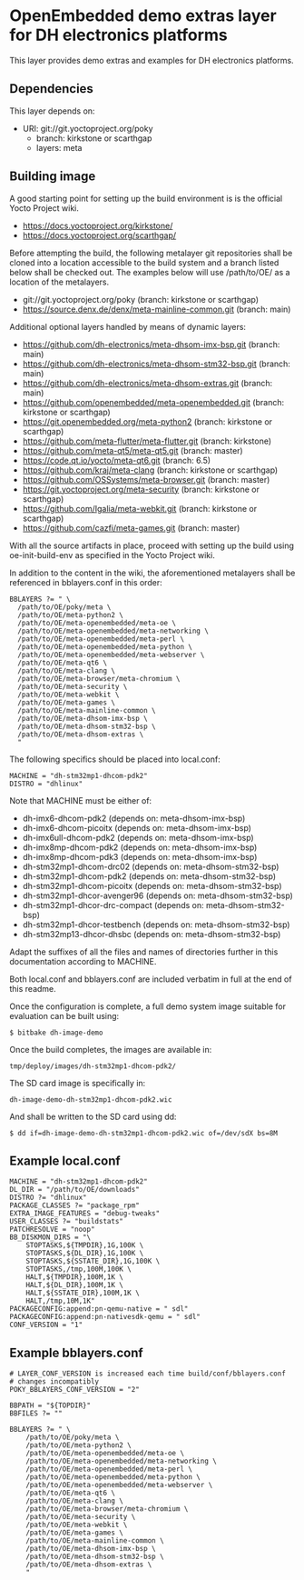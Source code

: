 OpenEmbedded demo extras layer for DH electronics platforms
===========================================================

This layer provides demo extras and examples for
DH electronics platforms.

Dependencies
------------

This layer depends on:

* URI: git://git.yoctoproject.org/poky
  - branch: kirkstone or scarthgap
  - layers: meta

Building image
--------------

A good starting point for setting up the build environment is is the official
Yocto Project wiki.

* https://docs.yoctoproject.org/kirkstone/
* https://docs.yoctoproject.org/scarthgap/

Before attempting the build, the following metalayer git repositories shall
be cloned into a location accessible to the build system and a branch listed
below shall be checked out. The examples below will use /path/to/OE/ as a
location of the metalayers.

* git://git.yoctoproject.org/poky					(branch: kirkstone or scarthgap)
* https://source.denx.de/denx/meta-mainline-common.git			(branch: main)

Additional optional layers handled by means of dynamic layers:
* https://github.com/dh-electronics/meta-dhsom-imx-bsp.git		(branch: main)
* https://github.com/dh-electronics/meta-dhsom-stm32-bsp.git		(branch: main)
* https://github.com/dh-electronics/meta-dhsom-extras.git		(branch: main)
* https://github.com/openembedded/meta-openembedded.git			(branch: kirkstone or scarthgap)
* https://git.openembedded.org/meta-python2				(branch: kirkstone or scarthgap)
* https://github.com/meta-flutter/meta-flutter.git			(branch: kirkstone)
* https://github.com/meta-qt5/meta-qt5.git				(branch: master)
* https://code.qt.io/yocto/meta-qt6.git					(branch: 6.5)
* https://github.com/kraj/meta-clang					(branch: kirkstone or scarthgap)
* https://github.com/OSSystems/meta-browser.git				(branch: master)
* https://git.yoctoproject.org/meta-security				(branch: kirkstone or scarthgap)
* https://github.com/Igalia/meta-webkit.git				(branch: kirkstone or scarthgap)
* https://github.com/cazfi/meta-games.git				(branch: master)

With all the source artifacts in place, proceed with setting up the build
using oe-init-build-env as specified in the Yocto Project wiki.

In addition to the content in the wiki, the aforementioned metalayers shall
be referenced in bblayers.conf in this order:

```
BBLAYERS ?= " \
  /path/to/OE/poky/meta \
  /path/to/OE/meta-python2 \
  /path/to/OE/meta-openembedded/meta-oe \
  /path/to/OE/meta-openembedded/meta-networking \
  /path/to/OE/meta-openembedded/meta-perl \
  /path/to/OE/meta-openembedded/meta-python \
  /path/to/OE/meta-openembedded/meta-webserver \
  /path/to/OE/meta-qt6 \
  /path/to/OE/meta-clang \
  /path/to/OE/meta-browser/meta-chromium \
  /path/to/OE/meta-security \
  /path/to/OE/meta-webkit \
  /path/to/OE/meta-games \
  /path/to/OE/meta-mainline-common \
  /path/to/OE/meta-dhsom-imx-bsp \
  /path/to/OE/meta-dhsom-stm32-bsp \
  /path/to/OE/meta-dhsom-extras \
  "
```

The following specifics should be placed into local.conf:

```
MACHINE = "dh-stm32mp1-dhcom-pdk2"
DISTRO = "dhlinux"
```

Note that MACHINE must be either of:

* dh-imx6-dhcom-pdk2		(depends on: meta-dhsom-imx-bsp)
* dh-imx6-dhcom-picoitx		(depends on: meta-dhsom-imx-bsp)
* dh-imx6ull-dhcom-pdk2		(depends on: meta-dhsom-imx-bsp)
* dh-imx8mp-dhcom-pdk2		(depends on: meta-dhsom-imx-bsp)
* dh-imx8mp-dhcom-pdk3		(depends on: meta-dhsom-imx-bsp)
* dh-stm32mp1-dhcom-drc02	(depends on: meta-dhsom-stm32-bsp)
* dh-stm32mp1-dhcom-pdk2	(depends on: meta-dhsom-stm32-bsp)
* dh-stm32mp1-dhcom-picoitx	(depends on: meta-dhsom-stm32-bsp)
* dh-stm32mp1-dhcor-avenger96	(depends on: meta-dhsom-stm32-bsp)
* dh-stm32mp1-dhcor-drc-compact	(depends on: meta-dhsom-stm32-bsp)
* dh-stm32mp1-dhcor-testbench	(depends on: meta-dhsom-stm32-bsp)
* dh-stm32mp13-dhcor-dhsbc	(depends on: meta-dhsom-stm32-bsp)

Adapt the suffixes of all the files and names of directories further in
this documentation according to MACHINE.

Both local.conf and bblayers.conf are included verbatim in full at the end
of this readme.

Once the configuration is complete, a full demo system image suitable for
evaluation can be built using:

```
$ bitbake dh-image-demo
```

Once the build completes, the images are available in:

```
tmp/deploy/images/dh-stm32mp1-dhcom-pdk2/
```

The SD card image is specifically in:

```
dh-image-demo-dh-stm32mp1-dhcom-pdk2.wic
```

And shall be written to the SD card using dd:

```
$ dd if=dh-image-demo-dh-stm32mp1-dhcom-pdk2.wic of=/dev/sdX bs=8M
```

Example local.conf
------------------
```
MACHINE = "dh-stm32mp1-dhcom-pdk2"
DL_DIR = "/path/to/OE/downloads"
DISTRO ?= "dhlinux"
PACKAGE_CLASSES ?= "package_rpm"
EXTRA_IMAGE_FEATURES = "debug-tweaks"
USER_CLASSES ?= "buildstats"
PATCHRESOLVE = "noop"
BB_DISKMON_DIRS = "\
    STOPTASKS,${TMPDIR},1G,100K \
    STOPTASKS,${DL_DIR},1G,100K \
    STOPTASKS,${SSTATE_DIR},1G,100K \
    STOPTASKS,/tmp,100M,100K \
    HALT,${TMPDIR},100M,1K \
    HALT,${DL_DIR},100M,1K \
    HALT,${SSTATE_DIR},100M,1K \
    HALT,/tmp,10M,1K"
PACKAGECONFIG:append:pn-qemu-native = " sdl"
PACKAGECONFIG:append:pn-nativesdk-qemu = " sdl"
CONF_VERSION = "1"
```

Example bblayers.conf
---------------------
```
# LAYER_CONF_VERSION is increased each time build/conf/bblayers.conf
# changes incompatibly
POKY_BBLAYERS_CONF_VERSION = "2"

BBPATH = "${TOPDIR}"
BBFILES ?= ""

BBLAYERS ?= " \
	/path/to/OE/poky/meta \
	/path/to/OE/meta-python2 \
	/path/to/OE/meta-openembedded/meta-oe \
	/path/to/OE/meta-openembedded/meta-networking \
	/path/to/OE/meta-openembedded/meta-perl \
	/path/to/OE/meta-openembedded/meta-python \
	/path/to/OE/meta-openembedded/meta-webserver \
	/path/to/OE/meta-qt6 \
	/path/to/OE/meta-clang \
	/path/to/OE/meta-browser/meta-chromium \
	/path/to/OE/meta-security \
	/path/to/OE/meta-webkit \
	/path/to/OE/meta-games \
	/path/to/OE/meta-mainline-common \
	/path/to/OE/meta-dhsom-imx-bsp \
	/path/to/OE/meta-dhsom-stm32-bsp \
	/path/to/OE/meta-dhsom-extras \
	"
```
